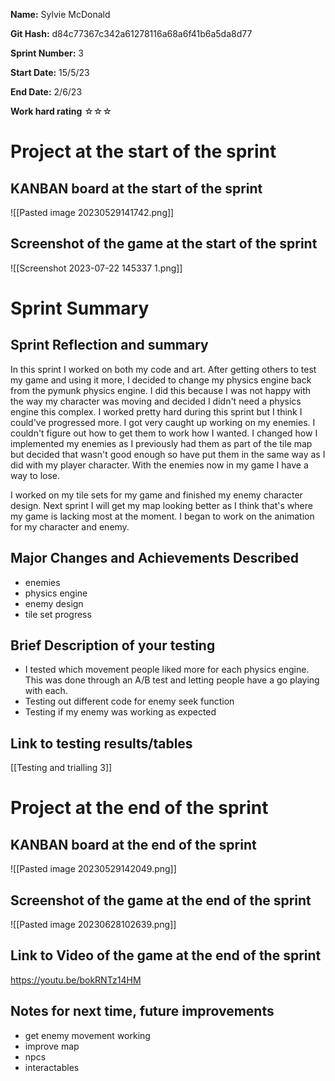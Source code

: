 **Name:** Sylvie McDonald

**Git Hash:** d84c77367c342a61278116a68a6f41b6a5da8d77

**Sprint Number:** 3

**Start Date:** 15/5/23

**End Date:** 2/6/23

**Work hard rating**
☆☆☆
# Project at the start of the sprint
## **KANBAN board at the start of the sprint**
![[Pasted image 20230529141742.png]]
## **Screenshot of the game at the start of the sprint**
![[Screenshot 2023-07-22 145337 1.png]]
# Sprint Summary
## **Sprint Reflection and summary**

In this sprint I worked on both my code and art. After getting others to test my game and using it more, I decided to change my physics engine back from the pymunk physics engine. I did this because I was not happy with the way my character was moving and decided I didn't need a physics engine this complex. I worked pretty hard during this sprint but I think I could've progressed more. I got very caught up working on my enemies. I couldn't figure out how to get them to work how I wanted. I changed how I implemented my enemies as I previously had them as part of the tile map but decided that wasn't good enough so have put them in the same way as I did with my player character. With the enemies now in my game I have a way to lose.

I worked on my tile sets for my game and finished my enemy character design. Next sprint I will get my map looking better as I think that's where my game is lacking most at the moment. I began to work on the animation for my character and enemy. 



## **Major Changes and Achievements Described**
- enemies
- physics engine
- enemy design
- tile set progress
## **Brief Description of your testing**
- I tested which movement people liked more for each physics engine. This was done through an A/B test and letting people have a go playing with each.
- Testing out different code for enemy seek function
- Testing if my enemy was working as expected
## **Link to testing results/tables**
[[Testing and trialling 3]]

# Project at the end of the sprint
## **KANBAN board at the end of the sprint**
![[Pasted image 20230529142049.png]]
## **Screenshot of the game at the end of the sprint**
![[Pasted image 20230628102639.png]]
## Link to **Video of the game at the end of the sprint**
https://youtu.be/bokRNTz14HM

## **Notes for next time, future improvements**
- get enemy movement working
- improve map
- npcs
- interactables